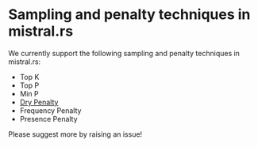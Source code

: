 # Sampling and penalty techniques in mistral.rs

We currently support the following sampling and penalty techniques in mistral.rs:

- Top K
- Top P
- Min P
- [Dry Penalty](https://github.com/oobabooga/text-generation-webui/pull/5677)
- Frequency Penalty
- Presence Penalty

Please suggest more by raising an issue!
